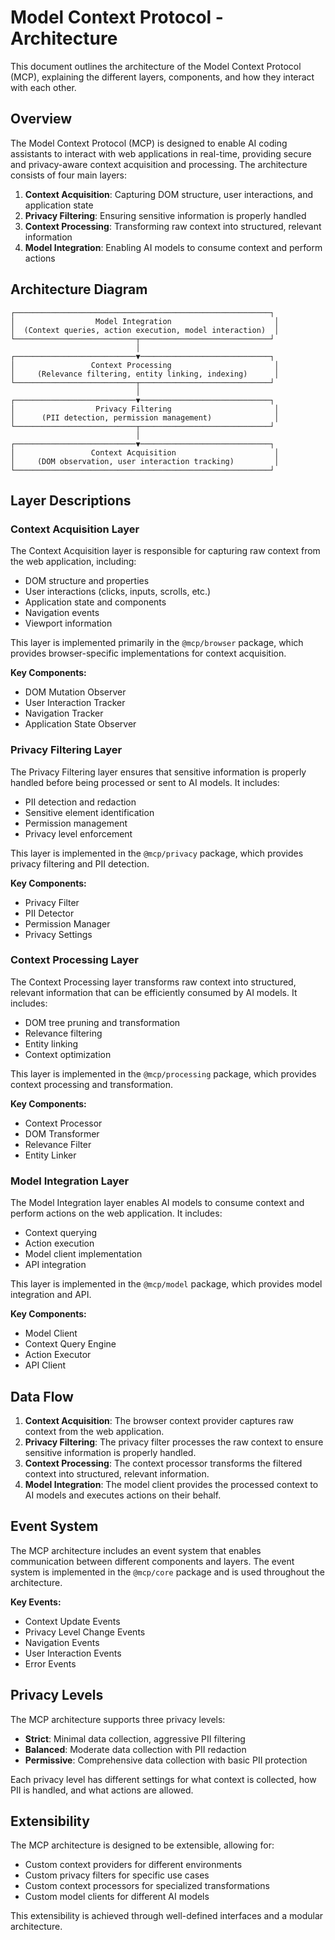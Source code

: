 # Model Context Protocol - Architecture

This document outlines the architecture of the Model Context Protocol (MCP), explaining the different layers, components, and how they interact with each other.

## Overview

The Model Context Protocol (MCP) is designed to enable AI coding assistants to interact with web applications in real-time, providing secure and privacy-aware context acquisition and processing. The architecture consists of four main layers:

1. **Context Acquisition**: Capturing DOM structure, user interactions, and application state
2. **Privacy Filtering**: Ensuring sensitive information is properly handled
3. **Context Processing**: Transforming raw context into structured, relevant information
4. **Model Integration**: Enabling AI models to consume context and perform actions

## Architecture Diagram

```
┌─────────────────────────────────────────────────────────┐
│                  Model Integration                       │
│  (Context queries, action execution, model interaction)  │
└───────────────────────────┬─────────────────────────────┘
                            │
┌───────────────────────────▼─────────────────────────────┐
│                 Context Processing                       │
│     (Relevance filtering, entity linking, indexing)      │
└───────────────────────────┬─────────────────────────────┘
                            │
┌───────────────────────────▼─────────────────────────────┐
│                  Privacy Filtering                       │
│      (PII detection, permission management)              │
└───────────────────────────┬─────────────────────────────┘
                            │
┌───────────────────────────▼─────────────────────────────┐
│                 Context Acquisition                      │
│     (DOM observation, user interaction tracking)         │
└─────────────────────────────────────────────────────────┘
```

## Layer Descriptions

### Context Acquisition Layer

The Context Acquisition layer is responsible for capturing raw context from the web application, including:

- DOM structure and properties
- User interactions (clicks, inputs, scrolls, etc.)
- Application state and components
- Navigation events
- Viewport information

This layer is implemented primarily in the `@mcp/browser` package, which provides browser-specific implementations for context acquisition.

**Key Components:**

- DOM Mutation Observer
- User Interaction Tracker
- Navigation Tracker
- Application State Observer

### Privacy Filtering Layer

The Privacy Filtering layer ensures that sensitive information is properly handled before being processed or sent to AI models. It includes:

- PII detection and redaction
- Sensitive element identification
- Permission management
- Privacy level enforcement

This layer is implemented in the `@mcp/privacy` package, which provides privacy filtering and PII detection.

**Key Components:**

- Privacy Filter
- PII Detector
- Permission Manager
- Privacy Settings

### Context Processing Layer

The Context Processing layer transforms raw context into structured, relevant information that can be efficiently consumed by AI models. It includes:

- DOM tree pruning and transformation
- Relevance filtering
- Entity linking
- Context optimization

This layer is implemented in the `@mcp/processing` package, which provides context processing and transformation.

**Key Components:**

- Context Processor
- DOM Transformer
- Relevance Filter
- Entity Linker

### Model Integration Layer

The Model Integration layer enables AI models to consume context and perform actions on the web application. It includes:

- Context querying
- Action execution
- Model client implementation
- API integration

This layer is implemented in the `@mcp/model` package, which provides model integration and API.

**Key Components:**

- Model Client
- Context Query Engine
- Action Executor
- API Client

## Data Flow

1. **Context Acquisition**: The browser context provider captures raw context from the web application.
2. **Privacy Filtering**: The privacy filter processes the raw context to ensure sensitive information is properly handled.
3. **Context Processing**: The context processor transforms the filtered context into structured, relevant information.
4. **Model Integration**: The model client provides the processed context to AI models and executes actions on their behalf.

## Event System

The MCP architecture includes an event system that enables communication between different components and layers. The event system is implemented in the `@mcp/core` package and is used throughout the architecture.

**Key Events:**

- Context Update Events
- Privacy Level Change Events
- Navigation Events
- User Interaction Events
- Error Events

## Privacy Levels

The MCP architecture supports three privacy levels:

- **Strict**: Minimal data collection, aggressive PII filtering
- **Balanced**: Moderate data collection with PII redaction
- **Permissive**: Comprehensive data collection with basic PII protection

Each privacy level has different settings for what context is collected, how PII is handled, and what actions are allowed.

## Extensibility

The MCP architecture is designed to be extensible, allowing for:

- Custom context providers for different environments
- Custom privacy filters for specific use cases
- Custom context processors for specialized transformations
- Custom model clients for different AI models

This extensibility is achieved through well-defined interfaces and a modular architecture.
